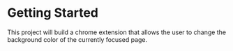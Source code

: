# Getting Started
This project will build a chrome extension that allows the user to change the background color of the currently focused page.
